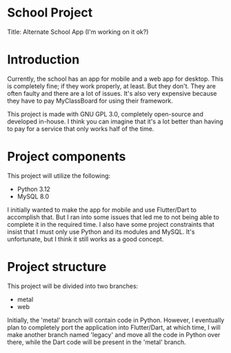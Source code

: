 # School Project

Title: Alternate School App (I'm working on it ok?)

# Introduction
Currently, the school has an app for mobile and a web app for desktop.
This is completely fine; if they work properly, at least.
But they don't. They are often faulty and there are a lot of issues.
It's also very expensive because they have to pay MyClassBoard for using their framework.

This project is made with GNU GPL 3.0, completely open-source and developed in-house.
I think you can imagine that it's a lot better than having to pay for a service that
only works half of the time.

# Project components
This project will utilize the following:
- Python 3.12
- MySQL 8.0

I initially wanted to make the app for mobile and use Flutter/Dart to accomplish that.
But I ran into some issues that led me to not being able to complete it in the
required time. I also have some project constraints that insist that I must only
use Python and its modules and MySQL. It's unfortunate, but I think it still
works as a good concept.

# Project structure
This project will be divided into two branches:
- metal
- web

Initially, the 'metal' branch will contain code in Python. However, I eventually plan to
completely port the application into Flutter/Dart, at which time, I will make another
branch named 'legacy' and move all the code in Python over there, while the
Dart code will be present in the 'metal' branch.
